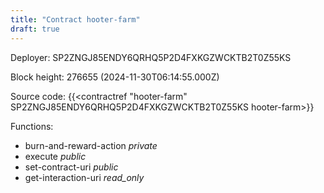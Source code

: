 ```yaml
---
title: "Contract hooter-farm"
draft: true
---
```

Deployer: SP2ZNGJ85ENDY6QRHQ5P2D4FXKGZWCKTB2T0Z55KS


 



Block height: 276655 (2024-11-30T06:14:55.000Z)

Source code: {{<contractref "hooter-farm" SP2ZNGJ85ENDY6QRHQ5P2D4FXKGZWCKTB2T0Z55KS hooter-farm>}}

Functions:

* burn-and-reward-action _private_
* execute _public_
* set-contract-uri _public_
* get-interaction-uri _read_only_
